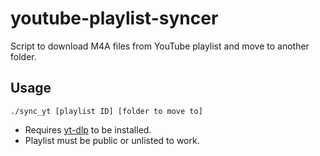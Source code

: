 # youtube-playlist-syncer

Script to download M4A files from YouTube playlist and move to another folder.

## Usage

```
./sync_yt [playlist ID] [folder to move to]
```

- Requires [yt-dlp](https://github.com/yt-dlp/yt-dlp) to be installed.
- Playlist must be public or unlisted to work.
